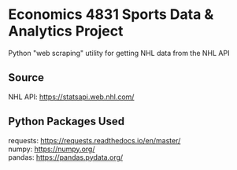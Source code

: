 # Economics 4831 Sports Data & Analytics Project
Python "web scraping" utility for getting NHL data from the NHL API

## Source
NHL API: https://statsapi.web.nhl.com/

## Python Packages Used
requests: https://requests.readthedocs.io/en/master/ <br />
numpy: https://numpy.org/ <br />
pandas: https://pandas.pydata.org/ <br />
